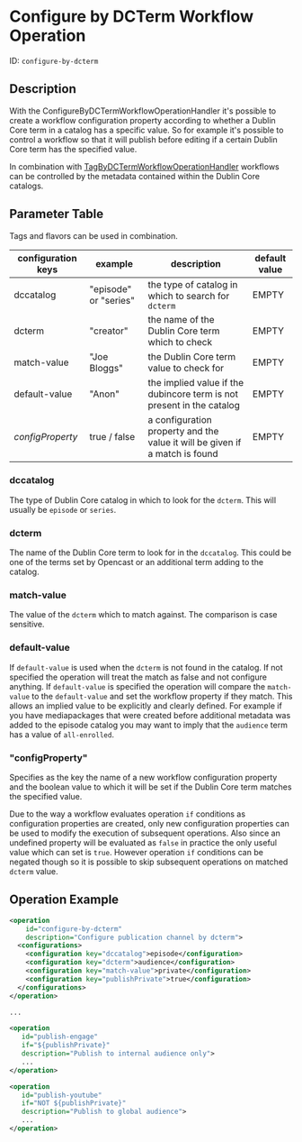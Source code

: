 Configure by DCTerm Workflow Operation
======================================

ID: `configure-by-dcterm`


Description
-----------

With the ConfigureByDCTermWorkflowOperationHandler it's possible to create a workflow configuration property according
to whether a Dublin Core term in a catalog has a specific value. So for example it's possible to control a workflow so
that it will publish before editing if a certain Dublin Core term has the specified value.

In combination with [TagByDCTermWorkflowOperationHandler](tag-by-dcterm-woh.md) workflows can be controlled by the
metadata contained within the Dublin Core catalogs.


Parameter Table
---------------

Tags and flavors can be used in combination.

|configuration keys|example|description|default value|
|------------------|-------|-----------|-------------|
|dccatalog         |"episode" or "series"|the type of catalog in which to search for `dcterm`|EMPTY|
|dcterm            |"creator"            |the name of the Dublin Core term which to check|EMPTY|
|match-value       |"Joe Bloggs"         |the Dublin Core term value to check for|EMPTY|
|default-value     |"Anon"               |the implied value if the dubincore term is not present in the catalog|EMPTY|
|*configProperty*  |true / false         |a configuration property and the value it will be given if a match is found|EMPTY|

### dccatalog

The type of Dublin Core catalog in which to look for the `dcterm`. This will usually be `episode` or `series`.

### dcterm

The name of the Dublin Core term to look for in the `dccatalog`. This could be one of the terms set by Opencast or an
additional term adding to the catalog.

### match-value

The value of the `dcterm` which to match against. The comparison is case sensitive.

### default-value

If `default-value` is used when the `dcterm` is not found in the catalog. If not specified the operation will treat the
match as false and not configure anything. If `default-value` is specified the operation will compare the `match-value`
to the `default-value` and set the workflow property if they match. This allows an implied value to be explicitly and
clearly defined. For example if you have mediapackages that were created before additional metadata was added to the
episode catalog you may want to imply that the `audience` term has a value of `all-enrolled`.

### "configProperty"

Specifies as the key the name of a new workflow configuration property and the boolean value to which it will be set if
the Dublin Core term matches the specified value.

Due to the way a workflow evaluates operation `if` conditions as configuration properties are created, only new
configuration properties can be used to modify the execution of subsequent operations. Also since an undefined property
will be evaluated as `false` in practice the only useful value which can set is `true`.  However operation `if`
conditions can be negated though so it is possible to skip subsequent operations on matched `dcterm`  value.


Operation Example
-----------------

```xml
<operation
    id="configure-by-dcterm"
    description="Configure publication channel by dcterm">
  <configurations>
    <configuration key="dccatalog">episode</configuration>
    <configuration key="dcterm">audience</configuration>
    <configuration key="match-value">private</configuration>
    <configuration key="publishPrivate">true</configuration>
  </configurations>
</operation>

...

<operation
   id="publish-engage"
   if="${publishPrivate}"
   description="Publish to internal audience only">
   ...
</operation>

<operation
   id="publish-youtube"
   if="NOT ${publishPrivate}"
   description="Publish to global audience">
   ...
</operation>
```
